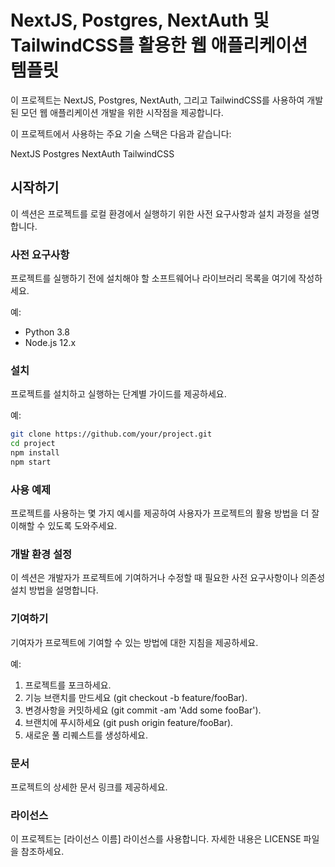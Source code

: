 # NextJS, Postgres, NextAuth 및 TailwindCSS를 활용한 웹 애플리케이션 템플릿

이 프로젝트는 NextJS, Postgres, NextAuth, 그리고 TailwindCSS를 사용하여 개발된 모던 웹 애플리케이션 개발을 위한 시작점을 제공합니다.

이 프로젝트에서 사용하는 주요 기술 스택은 다음과 같습니다:

NextJS
Postgres
NextAuth
TailwindCSS

## 시작하기

이 섹션은 프로젝트를 로컬 환경에서 실행하기 위한 사전 요구사항과 설치 과정을 설명합니다.

### 사전 요구사항

프로젝트를 실행하기 전에 설치해야 할 소프트웨어나 라이브러리 목록을 여기에 작성하세요.

예:

- Python 3.8
- Node.js 12.x

### 설치

프로젝트를 설치하고 실행하는 단계별 가이드를 제공하세요.

예:

```bash
git clone https://github.com/your/project.git
cd project
npm install
npm start
```

### 사용 예제

프로젝트를 사용하는 몇 가지 예시를 제공하여 사용자가 프로젝트의 활용 방법을 더 잘 이해할 수 있도록 도와주세요.

### 개발 환경 설정

이 섹션은 개발자가 프로젝트에 기여하거나 수정할 때 필요한 사전 요구사항이나 의존성 설치 방법을 설명합니다.

### 기여하기

기여자가 프로젝트에 기여할 수 있는 방법에 대한 지침을 제공하세요.

예:

1. 프로젝트를 포크하세요.
2. 기능 브랜치를 만드세요 (git checkout -b feature/fooBar).
3. 변경사항을 커밋하세요 (git commit -am 'Add some fooBar').
4. 브랜치에 푸시하세요 (git push origin feature/fooBar).
5. 새로운 풀 리퀘스트를 생성하세요.

### 문서

프로젝트의 상세한 문서 링크를 제공하세요.

### 라이선스

이 프로젝트는 [라이선스 이름] 라이선스를 사용합니다. 자세한 내용은 LICENSE 파일을 참조하세요.
